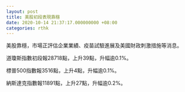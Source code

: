 ```yaml
---
layout: post
title: 美股初段表現靠穩
date: 2020-10-14 21:37:17.000000000 +08:00
categories: rthk
---
```


美股靠穩，市場正評估企業業績、疫苗試驗進展及美國財政刺激措施等消息。

道瓊斯指數初段報28718點，上升39點，升幅逾0.1%。

標普500指數報3516點，上升4點，升幅逾0.1%。

納斯達克指數報11891點，上升27點，升幅逾0.2%。
